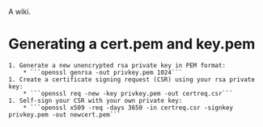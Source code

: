 A wiki.

# Generating a cert.pem and key.pem
	1. Generate a new unencrypted rsa private key in PEM format:
		* ```openssl genrsa -out privkey.pem 1024```
	1. Create a certificate signing request (CSR) using your rsa private key:
		* ```openssl req -new -key privkey.pem -out certreq.csr```
	1. Self-sign your CSR with your own private key:
		* ```openssl x509 -req -days 3650 -in certreq.csr -signkey privkey.pem -out newcert.pem```
